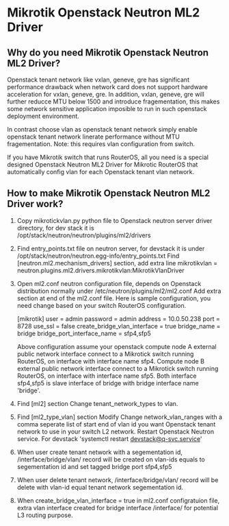# Mikrotik Openstack Neutron ML2 Driver

## Why do you need Mikrotik Openstack Neutron ML2 Driver?
Openstack tenant network like vxlan, geneve, gre has significant performance drawback when network card does not support hardware acceleration for vxlan, geneve, gre. In addition, vxlan, geneve, gre will further reducce MTU below 1500 and introduce fragementation, this makes some network sensitive application imposible to run in such openstack deployment environment.

In contrast choose vlan as openstack tenant network simply enable openstack tenant network linerate performance without MTU fragementation. Note: this requires vlan configuration from switch.

If you have Mikrotik switch that runs RouterOS, all you need is a special designed Openstack Neutron ML2 Driver for Mikrotic RouterOS that automatically config vlan for each Openstack tenant vlan network.

## How to make Mikrotik Openstack Neutron ML2 Driver work?

1. Copy mikrotickvlan.py python file to Openstack neutron server driver directory, for dev stack it is /opt/stack/neutron/neutron/plugins/ml2/drivers
2. Find entry_points.txt file on neutron server, for devstack it is under /opt/stack/neutron/neutron.egg-info/entry_points.txt
Find [neutron.ml2.mechanism_drivers] section, add extra line
mikrotikvlan = neutron.plugins.ml2.drivers.mikrotikvlan:MikrotikVlanDriver
3. Open ml2.conf neutron configuration file, depends on Openstack distribution normally under /etc/neutron/plugins/ml2/ml2.conf
Add extra section at end of the ml2.conf file. Here is sample configuration, you need change based on your switch RouterOS configuration.

    [mikrotik]
    user = admin
    password = admin
    address = 10.0.50.238
    port = 8728
    use_ssl = false
    create_bridge_vlan_interface = true
    bridge_name = bridge
    bridge_port_interface_name = sfp4,sfp5

    Above configuration assume your openstack compute node A external public network interface connect to a Mikrotick switch running RouterOS, on interface with interface name sfp4. Compute node B external public network interface connect to a Mikrotick switch running RouterOS, on interface with interface name sfp5. Both interface sfp4,sfp5 is slave interface of bridge with bridge interface name 'bridge'. 
4. Find [ml2] section
Change tenant_network_types to vlan. 
5. Find [ml2_type_vlan] section
Modify Change network_vlan_ranges with a comma seperate list of start end of vlan id you want Openstack tenant network to use in your switch L2 network.
Restart Openstack Neutron service. For devstack 'systemctl restart devstack@q-svc.service'
6. When user create tenant network with a segementation id, /interface/bridge/vlan/ record will be created on vlan-ids equals to segementation id and set tagged bridge port sfp4,sfp5
7.  When user delete tenant network, /interface/bridge/vlan/ record will be delete with vlan-id equal tenant network segementation id.
8. When create_bridge_vlan_interface = true in ml2.conf configratuion file, extra vlan interface created for bridge interface /interface/ for potential L3 routing purpose.
